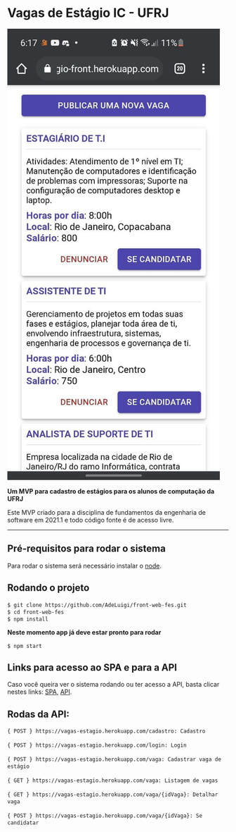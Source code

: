 # Vagas de Estágio IC - UFRJ
![image info](./imagem.jpg)

**Um MVP para cadastro de estágios para os alunos de computação da UFRJ**


Este MVP criado para a disciplina de fundamentos da engenharia de software em 2021.1 e todo código fonte é de acesso livre.

---
## Pré-requisitos para rodar o sistema
Para rodar o sistema será necessário instalar o [node](https://nodejs.org/en/ "Clique e veja como baixar o node").
## Rodando o projeto
````git
$ git clone https://github.com/AdeLuigi/front-web-fes.git
$ cd front-web-fes
$ npm install
````
**Neste momento app já deve estar pronto para rodar**
````git
$ npm start
````

## Links para acesso ao SPA e para a API
Caso você queira ver o sistema rodando ou ter acesso a API, basta clicar nestes links: [SPA](https://vagas-estagio-front.herokuapp.com/vaga "Clique e veja o site"), [API](https://vagas-estagio.herokuapp.com/ "Clique e veja a API").

## Rodas da API:
```
{ POST } https://vagas-estagio.herokuapp.com/cadastro: Cadastro

{ POST } https://vagas-estagio.herokuapp.com/login: Login

{ POST } https://vagas-estagio.herokuapp.com/vaga: Cadastrar vaga de estágio

{ GET } https://vagas-estagio.herokuapp.com/vaga: Listagem de vagas

{ GET } https://vagas-estagio.herokuapp.com/vaga/{idVaga}: Detalhar vaga

{ POST } https://vagas-estagio.herokuapp.com/vaga/{idVaga}: Se candidatar
```